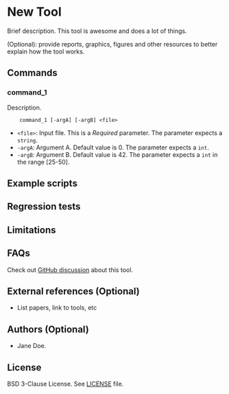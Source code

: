 # New Tool

Brief description.
This tool is awesome and does a lot of things.

(Optional): provide reports, graphics, figures and other resources to better
explain how the tool works.

## Commands

### command_1

Description.

```
    command_1 [-argA] [-argB] <file>
```

-   `<file>`: Input file. This is a *Required* parameter. The parameter
    expects a `string`.
-   `-argA`: Argument A. Default value is 0. The parameter expects a `int`.
-   `-argB`: Argument B. Default value is 42. The parameter expects a `int`
    in the range [25-50].


## Example scripts

## Regression tests

## Limitations

## FAQs

Check out
[GitHub discussion](https://github.com/The-OpenROAD-Project/OpenROAD/discussions/categories/q-a?discussions_q=category%3AQ%26A+fastroute+in%3Atitle)
about this tool.

## External references (Optional)

- List papers, link to tools, etc

## Authors (Optional)

- Jane Doe.

## License

BSD 3-Clause License. See [LICENSE](LICENSE) file.
